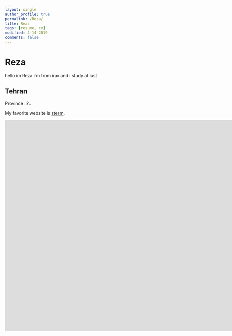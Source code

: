 ```yaml
---
layout: single
author_profile: true
permalink: /Reza/
title: Reaz
tags: [resume, cv]
modified: 4-14-2019
comments: false
---
```



# Reza
hello im Reza
i`m from iran
and i study at iust

## Tehran
Province ..?..


My favorite website is [steam](https://store.steampowered.com/).





<iframe width="1691" height="680" src="https://www.youtube.com/embed/LOTtWzX3Wp4" title="The STRANGE Reason He's The World's Best Climber" frameborder="0" allow="accelerometer; autoplay; clipboard-write; encrypted-media; gyroscope; picture-in-picture" allowfullscreen></iframe>

